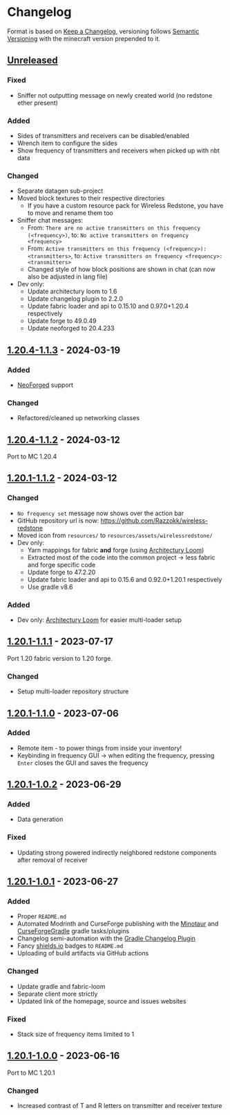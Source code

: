 # Changelog

Format is based on [Keep a Changelog](https://keepachangelog.com/en/1.1.0/),
versioning follows [Semantic Versioning](https://semver.org/spec/v2.0.0.html)
with the minecraft version prepended to it.

## [Unreleased]

### Fixed

- Sniffer not outputting message on newly created world (no redstone ether present)

### Added

- Sides of transmitters and receivers can be disabled/enabled
- Wrench item to configure the sides
- Show frequency of transmitters and receivers when picked up with nbt data

### Changed

- Separate datagen sub-project
- Moved block textures to their respective directories
  - If you have a custom resource pack for Wireless Redstone, you have to move and rename them too
- Sniffer chat messages:
	- From: `There are no active transmitters on this frequency (<frequency>)`, to: `No active transmitters on frequency <frequency>`
	- From: `Active transmitters on this frequency (<frequency>): <transmitters>`, to: `Active transmitters on frequency <frequency>: <transmitters>`
    - Changed style of how block positions are shown in chat (can now also be adjusted in lang file)
- Dev only:
  - Update architectury loom to 1.6
  - Update changelog plugin to 2.2.0
  - Update fabric loader and api to 0.15.10 and 0.97.0+1.20.4 respectively
  - Update forge to 49.0.49
  - Update neoforged to 20.4.233

## [1.20.4-1.1.3] - 2024-03-19

### Added

- [NeoForged](https://neoforged.net/) support

### Changed

- Refactored/cleaned up networking classes

## [1.20.4-1.1.2] - 2024-03-12

Port to MC 1.20.4

## [1.20.1-1.1.2] - 2024-03-12

### Changed

- `No frequency set` message now shows over the action bar
- GitHub repository url is now: https://github.com/Razzokk/wireless-redstone
- Moved icon from `resources/` to `resources/assets/wirelessredstone/`
- Dev only:
	- Yarn mappings for fabric **and** forge (using [Architectury Loom](https://docs.architectury.dev/loom/introduction))
    - Extracted most of the code into the common project -> less fabric and forge specific code
    - Update forge to 47.2.20
    - Update fabric loader and api to 0.15.6 and 0.92.0+1.20.1 respectively
    - Use gradle v8.6

### Added

- Dev only: [Architectury Loom](https://docs.architectury.dev/loom/introduction) for easier multi-loader setup

## [1.20.1-1.1.1] - 2023-07-17

Port 1.20 fabric version to 1.20 forge.

### Changed

- Setup multi-loader repository structure

## [1.20.1-1.1.0] - 2023-07-06

### Added

- Remote item - to power things from inside your inventory!
- Keybinding in frequency GUI -> when editing the frequency, pressing `Enter` closes the GUI and saves the frequency

## [1.20.1-1.0.2] - 2023-06-29

### Added

- Data generation

### Fixed

- Updating strong powered indirectly neighbored redstone components after removal of receiver

## [1.20.1-1.0.1] - 2023-06-27

### Added

- Proper `README.md`
- Automated Modrinth and CurseForge publishing with the [Minotaur](https://github.com/modrinth/minotaur)
  and [CurseForgeGradle](https://github.com/Darkhax/CurseForgeGradle) gradle tasks/plugins
- Changelog semi-automation with the [Gradle Changelog Plugin](https://github.com/JetBrains/gradle-changelog-plugin)
- Fancy [shields.io](https://shields.io/) badges to `README.md`
- Uploading of build artifacts via GitHub actions

### Changed

- Update gradle and fabric-loom
- Separate client more strictly
- Updated link of the homepage, source and issues websites

### Fixed

- Stack size of frequency items limited to 1

## [1.20.1-1.0.0] - 2023-06-16

Port to MC 1.20.1

### Changed

- Increased contrast of T and R letters on transmitter and receiver texture

[Unreleased]: https://github.com/Razzokk/wireless-redstone/compare/release/1.20.4-1.1.3...HEAD
[1.20.4-1.1.3]: https://github.com/Razzokk/wireless-redstone/compare/release/1.20.4-1.1.2...release/1.20.4-1.1.3
[1.20.4-1.1.2]: https://github.com/Razzokk/wireless-redstone/compare/release/1.20.1-1.1.2...release/1.20.4-1.1.2
[1.20.4-1.1.4]: https://github.com/Razzokk/wireless-redstone/compare/release/1.20.4-1.1.3...release/1.20.4-1.1.4
[1.20.1-1.1.2]: https://github.com/Razzokk/wireless-redstone/compare/release/1.20.1-1.1.1...release/1.20.1-1.1.2
[1.20.1-1.1.0]: https://github.com/Razzokk/wireless-redstone/compare/release/1.20.1-1.0.2...release/1.20.1-1.1.0
[1.20.1-1.0.2]: https://github.com/Razzokk/wireless-redstone/compare/release/1.20.1-1.0.1...release/1.20.1-1.0.2
[1.20.1-1.0.1]: https://github.com/Razzokk/wireless-redstone/compare/release/1.20.1-1.0.0...release/1.20.1-1.0.1
[1.20.1-1.0.0]: https://github.com/Razzokk/wireless-redstone/commits/release/1.20.1-1.0.0
[1.20.1-1.1.1]: https://github.com/Razzokk/wireless-redstone/compare/release/1.20.1-1.1.0...release/1.20.1-1.1.1
